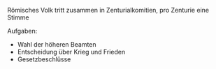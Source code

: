 Römisches Volk tritt zusammen in Zenturialkomitien, pro Zenturie eine Stimme

Aufgaben: 
- Wahl der höheren Beamten
- Entscheidung über Krieg und Frieden
- Gesetzbeschlüsse